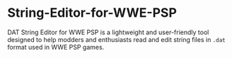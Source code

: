# String-Editor-for-WWE-PSP
DAT String Editor for WWE PSP is a lightweight and user-friendly tool designed to help modders and enthusiasts read and edit string files in `.dat` format used in WWE PSP games.
